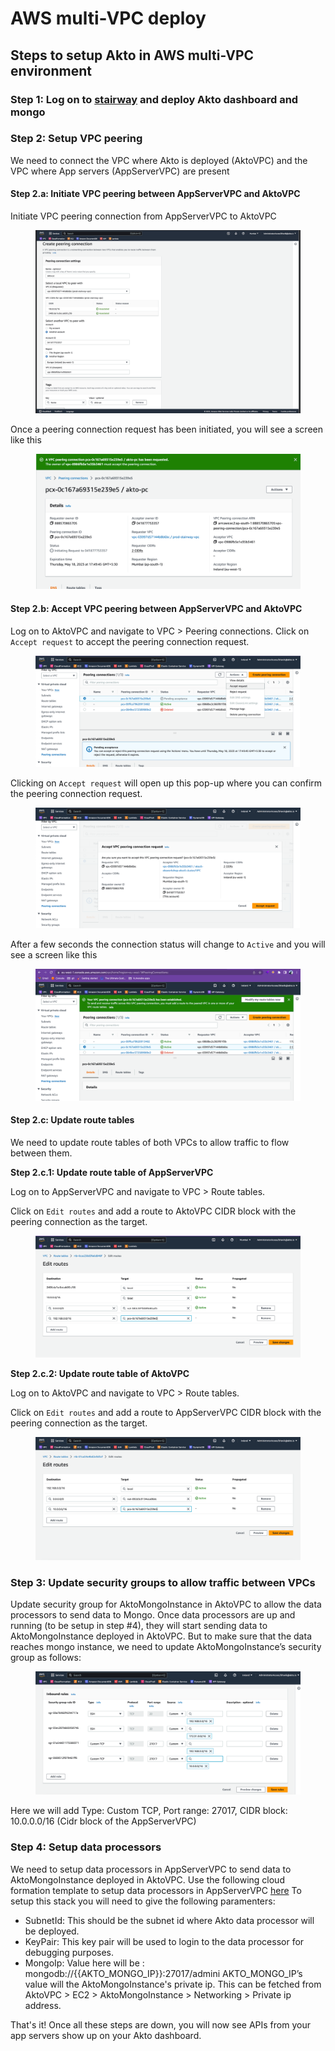 # AWS multi-VPC deploy

## Steps to setup Akto in AWS multi-VPC environment

### Step 1: Log on to [stairway](https://stairway.akto.io) and deploy Akto dashboard and mongo

### Step 2: Setup VPC peering

We need to connect the VPC where Akto is deployed (AktoVPC) and the VPC where App servers (AppServerVPC) are present

#### Step 2.a: Initiate VPC peering between AppServerVPC and AktoVPC

Initiate VPC peering connection from AppServerVPC to AktoVPC

<figure><img src="../.gitbook/assets/Create peering connection.png" alt=""><figcaption></figcaption></figure>

Once a peering connection request has been initiated, you will see a screen like this

<figure><img src="../.gitbook/assets/VPC Peering connection successful.png" alt=""><figcaption></figcaption></figure>

#### Step 2.b: Accept VPC peering between AppServerVPC and AktoVPC

Log on to AktoVPC and navigate to VPC > Peering connections. Click on `Accept request` to accept the peering connection request.

<figure><img src="../.gitbook/assets/VPC Peering connection accept 1.png" alt=""><figcaption></figcaption></figure>

Clicking on `Accept request` will open up this pop-up where you can confirm the peering connection request.

<figure><img src="../.gitbook/assets/VPC Peering connection accept 2.png" alt=""><figcaption></figcaption></figure>

After a few seconds the connection status will change to `Active` and you will see a screen like this

<figure><img src="../.gitbook/assets/VPC peering connections final page.png" alt=""><figcaption></figcaption></figure>

#### Step 2.c: Update route tables

We need to update route tables of both VPCs to allow traffic to flow between them.

**Step 2.c.1: Update route table of AppServerVPC**

Log on to AppServerVPC and navigate to VPC > Route tables.

Click on `Edit routes` and add a route to AktoVPC CIDR block with the peering connection as the target.

<figure><img src="../.gitbook/assets/Update RT 2.png" alt=""><figcaption></figcaption></figure>

**Step 2.c.2: Update route table of AktoVPC**

Log on to AktoVPC and navigate to VPC > Route tables.

Click on `Edit routes` and add a route to AppServerVPC CIDR block with the peering connection as the target.

<figure><img src="../.gitbook/assets/Update RT 1.png" alt=""><figcaption></figcaption></figure>

### Step 3: Update security groups to allow traffic between VPCs

Update security group for AktoMongoInstance in AktoVPC to allow the data processors to send data to Mongo. Once data processors are up and running (to be setup in step #4), they will start sending data to AktoMongoInstance deployed in AktoVPC. But to make sure that the data reaches mongo instance, we need to update AktoMongoInstance’s security group as follows:

<figure><img src="../.gitbook/assets/Update SG.png" alt=""><figcaption></figcaption></figure>

Here we will add Type: Custom TCP, Port range: 27017, CIDR block: 10.0.0.0/16 (Cidr block of the AppServerVPC)

### Step 4: Setup data processors

We need to setup data processors in AppServerVPC to send data to AktoMongoInstance deployed in AktoVPC. Use the following cloud formation template to setup data processors in AppServerVPC [here](https://akto-setup.s3.amazonaws.com/templates/data\_processing\_stack.yml) To setup this stack you will need to give the following paramenters:

* SubnetId: This should be the subnet id where Akto data processor will be deployed.
* KeyPair: This key pair will be used to login to the data processor for debugging purposes.
* MongoIp: Value here will be : mongodb://\{{AKTO\_MONGO\_IP\}}:27017/admini AKTO\_MONGO\_IP’s value will the AktoMongoInstance's private ip. This can be fetched from AktoVPC > EC2 > AktoMongoInstance > Networking > Private ip address.

That's it! Once all these steps are down, you will now see APIs from your app servers show up on your Akto dashboard.
